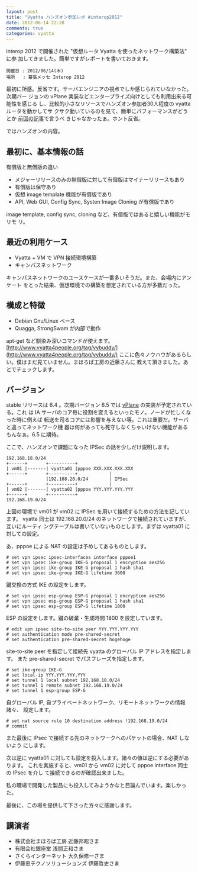 ```yaml
---
layout: post
title: "Vyatta ハンズオン参加レポ #interop2012"
date: 2012-06-14 22:28
comments: true
categories: vyatta
---
```

interop 2012 で開催された "仮想ルータ Vyatta を使ったネットワーク構築法" に参
加してきました。簡単ですがレポートを書いておきます。

    開催日 : 2012/06/14(木)
	場所   : 幕張メッセ Interop 2012

最初に所感。反省です。サーバエンジニアの視点でしか感じられていなかった。次期バー
ジョンの vPlane 実装などエンタープライズ向けとしても利用出来る可能性を感じる
し、比較的小さなリソースでハンズオン参加者30人程度の vyatta ルータを動かしてサ
クサク動いているのを見て、簡単にパフォーマンスがどうとか
[前回の記事](http://jedipunkz.github.com/blog/2012/06/13/vyatta-vpn/)で言うべ
きじゃなかったぁ。ホント反省。

ではハンズオンの内容。

最初に、基本情報の話
----

有償版と無償版の違い

* メジャーリリースのみの無償版に対して有償版はマイナーリリースもあり
* 有償版は保守あり
* 仮想 image template 機能が有償版であり
* API, Web GUI, Config Sync, Systen Image Cloning が有償版であり

image template, config sync, cloning など、有償版ではあると嬉しい機能がモリモ
リ。

最近の利用ケース
----

* Vyatta + VM で VPN 接続環境構築
* キャンパスネットワーク

キャンパスネットワークのユースケースが一番多いそうだ。また、会場内にアンケート
をとった結果、仮想環境での構築を想定されている方が多数だった。

構成と特徴
----

* Debian Gnu/Linux ベース
* Quagga, StrongSwam が内部で動作

apt-get など馴染み深いコマンドが使えます。
[http://www.vyatta4people.org/tag/vybuddy/](http://www.vyatta4people.org/tag/vybuddy/)
ここに色々ノウハウがあるらしい。僕はまだ見ていません。まほろば工房の近藤さんに
教えて頂きました。あとでチェックします。

バージョン
----

stable リリースは 6.4 。次期バージョン 6.5 では
[vPlane](http://www.vyatta.com/technology/vplane) の実装が予定されている。これ
は IA サーバのコア毎に役割を変えるといったモノ。ノードが忙しくなった時に例えば
転送を司るコアには影響を与えない等。これは重要だ。サーバと違ってネットワーク機
器は何があっても死守しなくちゃいけない機能があるもんなぁ。6.5 に期待。

ここで、ハンズオンで課題になった IPSec の話を少しだけ説明します。

    192.168.18.0/24
    +------+       +----------+
    | vm01 |-------| vyatta01 |pppoe XXX.XXX.XXX.XXX
    +------+       +----------+            |
                   |192.168.20.0/24        | IPSec
    +------+       +----------+            |
    | vm02 |-------| vyatta02 |pppoe YYY.YYY.YYY.YYY
    +------+       +----------+
    192.168.19.0/24

上図の環境で vm01 が vm02 に IPSec を用いて接続するための方法を記しています。
vyatta 同士は 192.168.20.0/24 のネットワークで接続されていますが、互いにルーティ
ングテーブルは書いていないものとします。まずは vyatta01 に対しての設定。

あ、pppoe による NAT の設定は予めしてあるものとします。

    # set vpn ipsec ipsec-interfaces interface pppoe1
	# set vpn ipsec ike-group IKE-G proposal 1 encryption aes256
	# set vpn ipsec ike-group IKE-G proposal 1 hash sha1
	# set vpn ipsec ike-group IKE-G lifetime 3600

鍵交換の方式 IKE の設定をします。

    # set vpn ipsec esp-group ESP-G proposal 1 encryption aes256
    # set vpn ipsec esp-group ESP-G proposal 1 hash sha1
    # set vpn ipsec esp-group ESP-G lifetime 1800

ESP の設定をします。鍵の破棄・生成時間 1800 を設定しています。

    # edit vpn ipsec site-to-site peer YYY.YYY.YYY.YYY
	# set authentication mode pre-shared-secret
	# set authentication pre-shared-secret hogehoge

site-to-site peer を指定して接続先 vyatta のグローバル IP アドレスを指定します。
また pre-shared-secret でパスフレーズを指定します。

    # set ike-group IKE-G
	# set local-ip YYY.YYY.YYY.YYY
	# set tunnel 1 local subnet 192.168.18.0/24
	# set tunnel 1 remote subnet 192.168.19.0/24
	# set tunnel 1 esp-group ESP-G

自グローバル IP, 自プライベートネットワーク、リモートネットワークの情報諸々、
設定します。

    # set nat source rule 10 destination address !192.168.19.0/24
    # commit

また最後に IPsec で接続する先のネットワークへのパケットの場合、NAT しないよう
にします。

次は逆に vyatta01 に対しても設定を投入します。諸々の値は逆にする必要があります。
これを実施すると、vm01 から vm02 に対して pppoe interface 同士の IPsec を介し
て接続できるのが確認出来ました。

私の職場で開発した製品にも投入してみようかなと目論んでいます。楽しかった。

最後に、この場を提供して下さった方々に感謝します。

講演者
----

* 株式会社まほろば工房 近藤邦昭さま
* 有限会社銀座堂 浅間正和さま
* さくらインターネット 大久保修一さま
* 伊藤忠テクノソリューションズ 伊藤哲史さま
